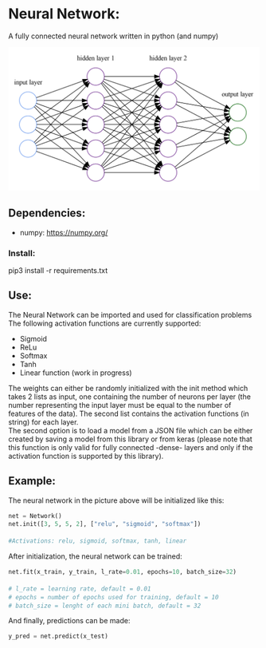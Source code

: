 # Neural Network:

A fully connected neural network written in python (and numpy)


![](img/nn.png)

## Dependencies:
- numpy: https://numpy.org/


### Install:
pip3 install -r requirements.txt


## Use:
The Neural Network can be imported and used for classification problems   
The following activation functions are currently supported:
* Sigmoid
* ReLu
* Softmax
* Tanh
* Linear function (work in progress)

The weights can either be randomly initialized  with the init method which takes 2 lists as input, one containing the number of neurons per layer (the number representing the input layer must be equal to the number of features of the data). The second list contains the activation functions (in string) for each layer.  
The second option is to load a model from a JSON file which can be either created by saving a model from this library or from keras (please note that this function is only valid for fully connected -dense- layers and only if the activation function is supported by this library).  


## Example:
The neural network in the picture above will be initialized like this:  
```python
net = Network()
net.init([3, 5, 5, 2], ["relu", "sigmoid", "softmax"])

#Activations: relu, sigmoid, softmax, tanh, linear
```

After initialization, the neural network can be trained:  
```python
net.fit(x_train, y_train, l_rate=0.01, epochs=10, batch_size=32)

# l_rate = learning rate, default = 0.01
# epochs = number of epochs used for training, default = 10
# batch_size = lenght of each mini batch, default = 32
```

And finally, predictions can be made:
```python
y_pred = net.predict(x_test)
```